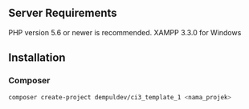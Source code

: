 ## Server Requirements

PHP version 5.6 or newer is recommended.
XAMPP 3.3.0 for Windows

## Installation

### Composer
```bash
composer create-project dempuldev/ci3_template_1 <nama_projek>
```
